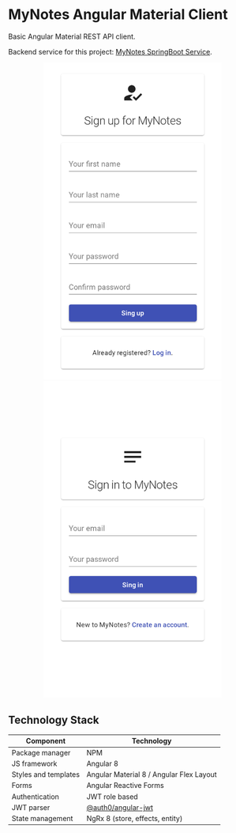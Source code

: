 # MyNotes Angular Material Client

Basic Angular Material REST API client.

Backend service for this project: [MyNotes SpringBoot Service](https://github.com/alexshavlovsky/mynotes-springboot-service).

<p align="center">
  <img src="screenshots/1_register.png?raw=true" width="360"/>
  <img src="screenshots/2_login.png?raw=true" width="360"/>
</p>

## Technology Stack
Component            | Technology
---                  | ---
Package manager      | NPM
JS framework         | Angular 8
Styles and templates | Angular Material 8 / Angular Flex Layout
Forms                | Angular Reactive Forms
Authentication       | JWT role based
JWT parser           | [@auth0/angular-jwt](https://github.com/auth0/angular2-jwt)
State management     | NgRx 8 (store, effects, entity)
